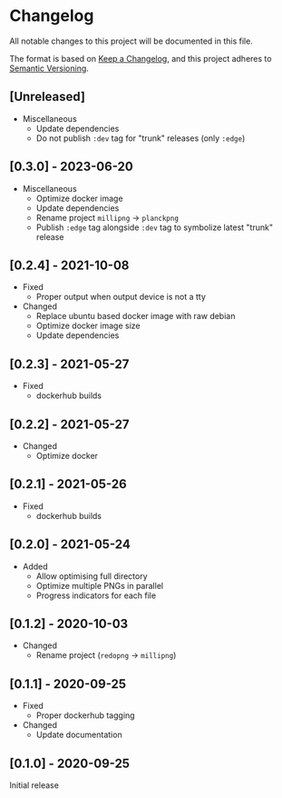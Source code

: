 # Changelog

All notable changes to this project will be documented in this file.

The format is based on [Keep a Changelog](https://keepachangelog.com/en/1.0.0/),
and this project adheres to [Semantic Versioning](https://semver.org/spec/v2.0.0.html).

## \[Unreleased\]

- Miscellaneous
  - Update dependencies
  - Do not publish `:dev` tag for "trunk" releases (only `:edge`)

## \[0.3.0\] - 2023-06-20

- Miscellaneous
  - Optimize docker image
  - Update dependencies
  - Rename project `millipng` -> `planckpng`
  - Publish `:edge` tag alongside `:dev` tag to symbolize latest "trunk" release

## \[0.2.4\] - 2021-10-08

- Fixed
  - Proper output when output device is not a tty
- Changed
  - Replace ubuntu based docker image with raw debian
  - Optimize docker image size
  - Update dependencies

## \[0.2.3\] - 2021-05-27

- Fixed
  - dockerhub builds

## \[0.2.2\] - 2021-05-27

- Changed
  - Optimize docker

## \[0.2.1\] - 2021-05-26

- Fixed
  - dockerhub builds

## \[0.2.0\] - 2021-05-24

- Added
  - Allow optimising full directory
  - Optimize multiple PNGs in parallel
  - Progress indicators for each file

## \[0.1.2\] - 2020-10-03

- Changed
  - Rename project (`redopng` -> `millipng`)

## \[0.1.1\] - 2020-09-25

- Fixed
  - Proper dockerhub tagging
- Changed
  - Update documentation

## \[0.1.0\] - 2020-09-25

Initial release
